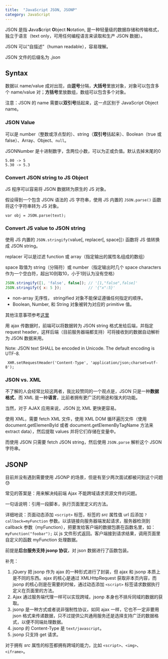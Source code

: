 ```yaml
---
title:  "JavaScript JSON, JSONP"
category: JavaScript
---
```

JSON 是指 **J**ava**S**cript **O**bject **N**otation, 是一种轻量级的数据存储和传输格式，独立于语言（text only，可用任何编程语言来读取和生产 JSON 数据）。

JSON 可以“自描述”（human readable），容易理解。

JSON 文件的后缀名为 _.json_

## Syntax

数据以 name/value 成对出现，由**逗号**分隔，**大括号**里放对象，对象可以包含多个 name/value 对；**方括号**里放数组，数组可以包含多个对象。

<!--more-->

注意：<span class="t-blue">JSON 的 name 需要以**双引号**括起来，这一点区别于 JavaScript Object name</span>。

### JSON Value

可以是 number（整数或浮点型的）、string（**双引号**括起来）、Boolean（true 或 false）、Array、Object、`null`。

JSONNumber 是十进制数字，含两位小数，可以为正或负值。默认去掉末尾的0

    5.00 -> 5
    5.30 -> 5.3

### Convert JSON string to JS Object

JS 程序可以容易将 JSON 数据转为原生的 JS 对象。

假设得到一个包含 JSON 语法的 JS 字符串，使用 JS 内置的 `JSON.parse()` 函数将这个字符串转为 JS 对象。

    var obj = JSON.parse(text);

### Convert JS value to JSON string

使用 JS 内置的 `JSON.stringify(`value[, replacer[, space]]`)` 函数将 JS 值转换成 JSON string。

replacer 可以是过滤 function 或 array（指定输出的属性名组成的数组）

space 取值为 string（分隔符）或 number（指定输出时几个 space characters 作为一个空白符，超出10则取10，小于1则认为没有空格）

```js
JSON.stringify([1, 'false', false]); // '[1,"false",false]'
JSON.stringify({ x: 5 });            // '{"x":5}'
```

+ non-array 无序性， stringified 对象不能保证遵循任何指定的顺序。
+ Boolean, Number, 和 String 对象被转为对应的 primitive 值。

其他注意事项参考[这里 ](https://developer.mozilla.org/en-US/docs/Web/JavaScript/Reference/Global_Objects/JSON/stringify)

用 ajax 传数据时，前端可以将数据转为 JSON string 格式发给后端，并指定 request header，这样后端（目前服务器端都支持）可将接收到的数据自动解析为 JSON 数据来用。

Note: JSON text SHALL be encoded in Unicode. The default encoding is UTF-8.

     XHR.setRequestHeader('Content-Type', 'application/json;charset=utf-8');

### JSON vs. XML

不了解的人会经常比较这两者，我比较赞同的一个观点是，JSON 只是一种**数据格式**，而 XML 是一种**语言**，比前者拥有更广泛的用途和强大的功能。

当然，对于 AJAX 应用来说，JSON 比 XML 更快更容易。

使用 XML，需要 fetch XML 文件，使用 XML DOM 循环遍历文件（使用 document.getElemenById 或者 document.getElemenByTagName 方法来 extract data），然后提取 values 并将它们存储在变量中。

而使用 JSON 只需要 fetch JSON string，然后使用 `JSON.parse` 解析这个 JSON 字符串。

## JSONP

目前并没有遇到需要使用 JSONP 的场景，但是有至少两次面试都被问到这个问题😓

常见的答案是：用来解决纯前端 Ajax 不能跨域请求资源文件的问题。

一句话说明：引用一段脚本，执行页面里定义的方法。

详细地说：页面动态添加 `<script>` 标签，标签的 _src_ 属性值 url 后添加 `?callback=myFunction` 参数。以该链接向服务器端发起请求，服务器检测到 callback 参数（myFunction），把要发给客户端的数据包裹在函数名里，如：`myFunction("foobar");` 以 js 文件形式返回。客户端接到请求结果，调用页面里自定义的函数 myFunction 处理数据。

前提是**后台服务支持 jsonp 协议**，对 json 数据进行了函数包装。

补充：

1. jQuery 把 jsonp 作为 ajax 的一种形式进行了封装，但 ajax 和 jsonp 本质上是不同的东西。ajax 的核心是通过 XMLHttpRequest 获取非本页内容，而 jsonp 的核心则是在需要的时候，通过动态添加 `<script>` 标签请求数据执行定义在页面里的方法。
2. Ajax 通过服务端代理一样可以实现跨域，jsonp 本身也不排斥同域的数据的获取。
3. jsonp 是一种方式或者说非强制性协议，如同 ajax 一样，它也不一定非要用 json 格式来传递数据，只不过提供公共通用服务还是选择支持广泛的数据格式，以便不同端处理数据。
4. jsonp 的 Content-Type 是 `text/javascript`。
5. jsonp 只支持 get 请求。

对于拥有 _src_ 属性的标签都拥有跨域的能力，比如 `<script>`、`<img>`、`<iframe>`。
